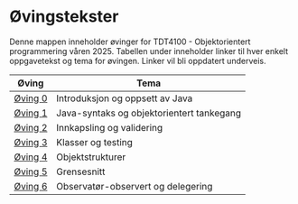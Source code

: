 # Øvingstekster

Denne mappen inneholder øvinger for TDT4100 - Objektorientert programmering våren 2025. Tabellen under inneholder linker til hver enkelt oppgavetekst og tema for øvingen. Linker vil bli oppdatert underveis.

| Øving                                        | Tema                                      |
| -------------------------------------------- | ----------------------------------------- |
| [Øving 0](./oppgavetekster/oving0/README.md) | Introduksjon og oppsett av Java           |
| [Øving 1](./oppgavetekster/oving1/README.md) | Java-syntaks og objektorientert tankegang |
| [Øving 2](./oppgavetekster/oving2/README.md) | Innkapsling og validering                 |
| [Øving 3](./oppgavetekster/oving3/README.md) | Klasser og testing                        |
| [Øving 4](./oppgavetekster/oving4/README.md) | Objektstrukturer                          |
| [Øving 5](./oppgavetekster/oving5/README.md) | Grensesnitt                               |
| [Øving 6](./oppgavetekster/oving6/README.md) | Observatør-observert og delegering        |
